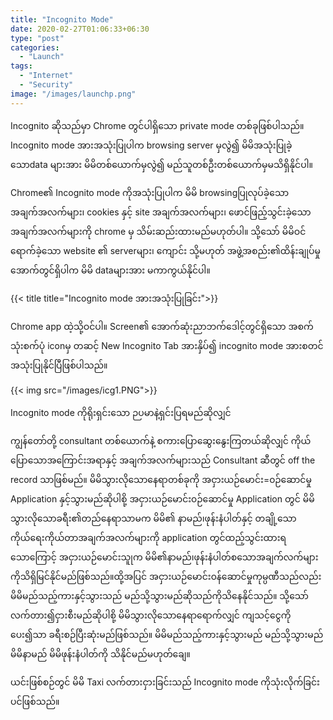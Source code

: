 ```yaml
---
title: "Incognito Mode"
date: 2020-02-27T01:06:33+06:30
type: "post"
categories: 
  - "Launch"
tags:
  - "Internet"
  - "Security"
image: "/images/launchp.png"
---
```

Incognito ဆိုသည်မှာ Chrome တွင်ပါရှိသော private mode တစ်ခုဖြစ်ပါသည်။ Incognito mode အားအသုံးပြုပါက browsing server မှလွဲ၍ မိမိအသုံးပြုခဲ့သောdata များအား မိမိတစ်ယောက်မှလွဲ၍ မည်သူတစ်ဦးတစ်ယောက်မှမသိရှိနိုင်ပါ။
<!--more-->
Chrome၏ Incognito mode ကိုအသုံးပြုပါက မိမိ browsingပြုလုပ်ခဲ့သော အချက်အလက်များ၊ cookies နှင့် site အချက်အလက်များ၊ ဖောင်ဖြည့်သွင်းခဲ့သော အချက်အလက်များကို chrome မှ သိမ်းဆည်းထားမည်မဟုတ်ပါ။ သို့သော် မိမိဝင်ရောက်ခဲ့သော website ၏ serverများ၊ ကျောင်း သို့မဟုတ် အဖွဲ့အစည်း၏ထိန်းချုပ်မှုအောက်တွင်ရှိပါက မိမိ dataများအား မကာကွယ်နိုင်ပါ။

{{< title title="Incognito mode အားအသုံးပြုခြင်း">}}

Chrome app ထဲ့သို့ဝင်ပါ။ Screen၏ အောက်ဆုံးညာဘက်ဒေါင့်တွင်ရှိသော အစက်သုံးစက်ပုံ iconမှ တဆင့် New Incognito Tab အားနှိပ်၍ incognito mode အားစတင်အသုံးပြုနိုင်ပြီဖြစ်ပါသည်။

{{< img src="/images/icg1.PNG">}}

Incognito mode ကိုရိုးရှင်းသော ဉပမာနဲ့ရှင်းပြရမည်ဆိုလျှင် 

ကျွန်တော်တို့ consultant တစ်ယောက်နဲ့ စကားပြောဆွေးနွေးကြတယ်ဆိုလျှင် ကိုယ်ပြောသောအကြောင်းအရာနှင့် အချက်အလက်များသည် Consultant ဆီတွင် off the record သာဖြစ်မည်။
မိမိသွားလိုသောနေရာတစ်ခုကို အငှားယဉ်မောင်း=၀ဉ်ဆောင်မှု Application နှင့်သွားမည်ဆိုပါစို့
အငှားယဉ်မောင်း၀ဉ်ဆောင်မှု Application တွင် မိမိသွားလိုသောခရီး၏တည်နေရာသာမက မိမိ၏ နာမည်၊ဖုန်းနံပါတ်နှင့် တချို့သောကိုယ်ရေးကိုယ်တာအချက်အလက်များကို application တွင်ထည့်သွင်းထားရသောကြောင့် အငှားယဉ်မောင်းသူုက မိမိ၏နာမည်၊ဖုန်းနံပါတ်စသောအချက်လက်များ
ကိုသိရှိမြင်နိုင်မည်ဖြစ်သည်။ထို့အပြင် အငှားယဉ်မောင်း၀န်ဆောင်မှုကုမ္ပဏီသည်လည်း မိမိမည်သည့်ကားနှင့်သွားသည် မည်သို့သွားမည်ဆိုသည်ကိုသိနေနိုင်သည်။
သို့သော် လက်တား၍ငှားစီးမည်ဆိုပါစို့ မိမိသွားလိုသောနေရာရောက်လျှင် ကျသင့်ငွေကိုပေး၍သာ ခရီးစဉ်ပြီးဆုံးမည်ဖြစ်သည်။ မိမိမည်သည့်ကားနှင့်သွားမည် မည်သို့သွားမည် မိမိနာမည် မိမိဖုန်းနံပါတ်ကို သိနိုင်မည်မဟုတ်ချေ။

ယင်းဖြစ်စဉ်တွင် မိမိ Taxi လက်တားငှားခြင်းသည် Incognito mode ကိုသုံးလိုက်ခြင်းပင်ဖြစ်သည်။


